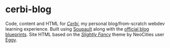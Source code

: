 # cerbi-blog

Code, content and HTML for [*Cerbi*](https://cerbi.neocities.org/), my personal blog/from-scratch webdev learning experience. 
Built using [Soupault](https://soupault.app) along with the [official blog blueprints](https://github.com/PataphysicalSociety/soupault-blueprints-blog). 
Site HTML based on the [*Slightly Fancy*](https://eggramen.neocities.org/code/css_testpages#slightly-fancy) theme by NeoCities user [Eggy](https://eggramen.neocities.org/main).


